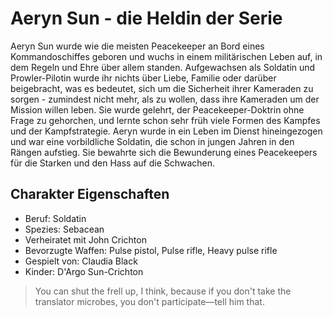 # Aeryn Sun - die Heldin der Serie

Aeryn Sun wurde wie die meisten Peacekeeper an Bord eines Kommandoschiffes geboren und wuchs in einem militärischen Leben auf, in dem Regeln und Ehre über allem standen. Aufgewachsen als Soldatin und Prowler-Pilotin wurde ihr nichts über Liebe, Familie oder darüber beigebracht, was es bedeutet, sich um die Sicherheit ihrer Kameraden zu sorgen - zumindest nicht mehr, als zu wollen, dass ihre Kameraden um der Mission willen leben. Sie wurde gelehrt, der Peacekeeper-Doktrin ohne Frage zu gehorchen, und lernte schon sehr früh viele Formen des Kampfes und der Kampfstrategie. Aeryn wurde in ein Leben im Dienst hineingezogen und war eine vorbildliche Soldatin, die schon in jungen Jahren in den Rängen aufstieg. Sie bewahrte sich die Bewunderung eines Peacekeepers für die Starken und den Hass auf die Schwachen.

## Charakter Eigenschaften
* Beruf: Soldatin
* Spezies: Sebacean
* Verheiratet mit John Crichton
* Bevorzugte Waffen: Pulse pistol, Pulse rifle, Heavy pulse rifle
* Gespielt von: Claudia Black
* Kinder: D'Argo Sun-Crichton

> You can shut the frell up, I think, because if you don't take the 
> translator microbes, you don't participate—tell him that.